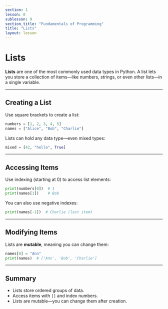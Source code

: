 ```yaml
---
section: 1
lesson: 0
sublesson: 9
section_title: "Fundamentals of Programming"
title: "Lists"
layout: lesson
---
```


# Lists

**Lists** are one of the most commonly used data types in Python. A list lets you store a collection of items—like numbers, strings, or even other lists—in a single variable.

---

## Creating a List

Use square brackets to create a list:

```python
numbers = [1, 2, 3, 4, 5]
names = ["Alice", "Bob", "Charlie"]
```

Lists can hold any data type—even mixed types:

```python
mixed = [42, "hello", True]
```

---

## Accessing Items

Use indexing (starting at 0) to access list elements:

```python
print(numbers[0])  # 1
print(names[1])    # Bob
```

You can also use negative indexes:

```python
print(names[-1])  # Charlie (last item)
```

---

## Modifying Items

Lists are **mutable**, meaning you can change them:

```python
names[0] = "Ann"
print(names)  # ['Ann', 'Bob', 'Charlie']
```

---

## Summary

- Lists store ordered groups of data.
- Access items with `[]` and index numbers.
- Lists are mutable—you can change them after creation.
